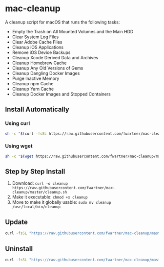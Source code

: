 # mac-cleanup

A cleanup script for macOS that runs the following tasks:

* Empty the Trash on All Mounted Volumes and the Main HDD
* Clear System Log Files
* Clear Adobe Cache Files
* Cleanup iOS Applications
* Remove iOS Device Backups
* Cleanup Xcode Derived Data and Archives
* Cleanup Homebrew Cache
* Cleanup Any Old Versions of Gems
* Cleanup Dangling Docker Images
* Purge Inactive Memory
* Cleanup npm Cache
* Cleanup Yarn Cache
* Cleanup Docker Images and Stopped Containers

## Install Automatically

### Using curl

```bash
sh -c "$(curl -fsSL https://raw.githubusercontent.com/fwartner/mac-cleanup/master/installer.sh)"
```

### Using wget

```bash
sh -c "$(wget https://raw.githubusercontent.com/fwartner/mac-cleanup/master/installer.sh -O -)"
```

## Step by Step Install

1. Download: `curl -o cleanup https://raw.githubusercontent.com/fwartner/mac-cleanup/master/cleanup.sh`
2. Make it executable: `chmod +x cleanup`
3. Move to make it globally usable: `sudo mv cleanup /usr/local/bin/cleanup`

## Update

```bash
curl -fsSL "https://raw.githubusercontent.com/fwartner/mac-cleanup/master/installer.sh" | bash -s update
```

## Uninstall

```bash
curl -fsSL "https://raw.githubusercontent.com/fwartner/mac-cleanup/master/installer.sh" | bash -s uninstall
```

